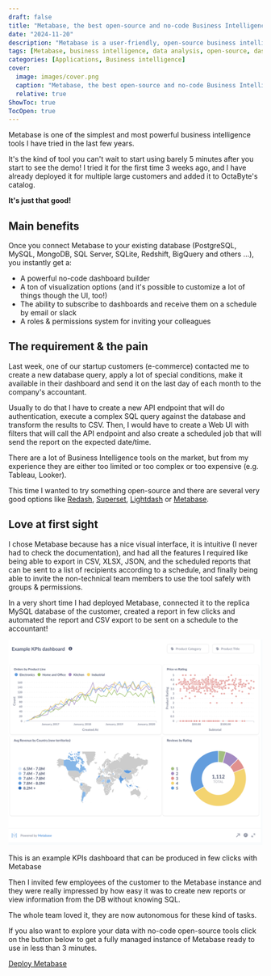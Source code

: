 ```yaml
---
draft: false
title: "Metabase, the best open-source and no-code Business Intelligence tool"
date: "2024-11-20"
description: "Metabase is a user-friendly, open-source business intelligence tool that simplifies data analysis with no-code dashboards, customizable visualizations, scheduled reports, and robust permissions. It's ideal for startups and enterprises seeking powerful, cost-effective analytics."
tags: [Metabase, business intelligence, data analysis, open-source, dashboards, no-code, visualization, scheduled reports, permissions, analytics tools, PostgreSQL, MySQL, MongoDB, SQL Server, CSV export, startups.]
categories: [Applications, Business intelligence]
cover:
  image: images/cover.png
  caption: "Metabase, the best open-source and no-code Business Intelligence tool"
  relative: true
ShowToc: true
TocOpen: true
---
```



Metabase is one of the simplest and most powerful business intelligence tools I have tried in the last few years. 

It's the kind of tool you can't wait to start using barely 5 minutes after you start to see the demo! I tried it for the first time 3 weeks ago, and I have already deployed it for multiple large customers and added it to OctaByte's catalog. 

**It's just that good!**

## Main benefits

Once you connect Metabase to your existing database (PostgreSQL, MySQL, MongoDB, SQL Server, SQLite, Redshift, BigQuery and others ...), you instantly get a:

* A powerful no\-code dashboard builder
* A ton of visualization options (and it's possible to customize a lot of things though the UI, too!)
* The ability to subscribe to dashboards and receive them on a schedule by email or slack
* A roles \& permissions system for inviting your colleagues

## The requirement \& the pain

Last week, one of our startup customers (e\-commerce) contacted me to create a new database query, apply a lot of special conditions, make it available in their dashboard and send it on the last day of each month to the company's accountant. 

Usually to do that I have to create a new API endpoint that will do authentication, execute a complex SQL query against the database and transform the results to CSV. Then, I would have to create a Web UI with filters that will call the API endpoint and also create a scheduled job that will send the report on the expected date/time.

There are a lot of Business Intelligence tools on the market, but from my experience they are either too limited or too complex or too expensive (e.g. Tableau, Looker).

This time I wanted to try something open\-source and there are several very good options like [Redash](https://octabyte.io/open-source/redash?ref=blog.octabyte.io), [Superset](https://octabyte.io/applications/business-intelligence/superset), [Lightdash](https://octabyte.io/applications/business-intelligence/lightdash) or [Metabase](https://octabyte.io/applications/business-intelligence/metabase).

## Love at first sight

I chose Metabase because has a nice visual interface, it is intuitive (I never had to check the documentation), and had all the features I required like being able to export in CSV, XLSX, JSON, and the scheduled reports that can be sent to a list of recipients according to a schedule, and finally being able to invite the non\-technical team members to use the tool safely with groups \& permissions.

In a very short time I had deployed Metabase, connected it to the replica MySQL database of the customer, created a report in few clicks and automated the report and CSV export to be sent on a schedule to the accountant! 

![](images/powered-by-metabase.png)

This is an example KPIs dashboard that can be produced in few clicks with Metabase

Then I invited few employees of the customer to the Metabase instance and they were really impressed by how easy it was to create new reports or view information from the DB without knowing SQL.

The whole team loved it, they are now autonomous for these kind of tasks.

If you also want to explore your data with no\-code open\-source tools click on the button below to get a fully managed instance of Metabase ready to use in less than 3 minutes. 

[Deploy Metabase](https://octabyte.io/applications/business-intelligence/metabase)

